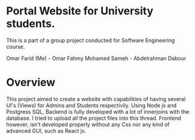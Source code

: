 # Portal Website for University students.


This is a part of a group project conducted for Software Engineering course.

Omar Farid (Me) - Omar Fahmy
Mohamed Sameh - Abdelrahman Dabour 

# Overview

This project aimed to create a website with capabilities of having several UI's (Views) for Admins and Students respectivily.
Using Node js and Postgress SQL, Backend is fully developed with a lot of innerjoins with the database. I tried to upload all the project files into this thread.
Frontend however, isn't developed properly without any Css nor any kind of advanced GUI, such as React js.


